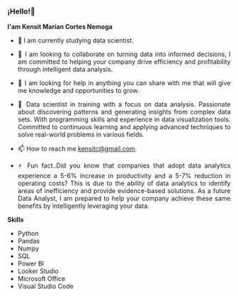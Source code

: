 ### ¡Hello!👋
**I'am Kensit Marian Cortes Nemoga**


<div style="text-align: justify;">

- 🌱 I am currently studying data scientist.
  
- 👯 I am looking to collaborate on turning data into informed decisions, I am committed to helping your company drive efficiency and profitability through intelligent data analysis.
  
- 🤔 I am looking for help in anything you can share with me that will give me knowledge and opportunities to grow.
  
- 💬 Data scientist in training with a focus on data analysis.  Passionate about discovering patterns and generating insights from complex data sets. With programming skills and experience in data visualization tools. Committed to continuous learning and applying advanced techniques to solve real-world problems in various fields.


- 📫 How to reach me kensitc@gmail.com.
  
- ⚡ Fun fact..Did you know that companies that adopt data analytics experience a 5-6% increase in productivity and a 5-7% reduction in operating costs? This is due to the ability of data analytics to identify areas of inefficiency and provide evidence-based solutions. As a future Data Analyst, I am prepared to help your company achieve these same benefits by intelligently leveraging your data.
  
**Skills**

- Python
- Pandas
- Numpy
- SQL
- Power BI
- Looker Studio
- Microsoft Office
-  Visual Studio Code
  
